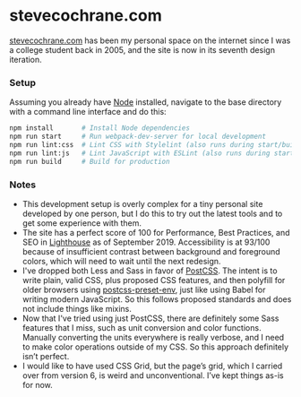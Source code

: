 # stevecochrane.com

[stevecochrane.com](https://stevecochrane.com/) has been my personal space on the internet since I was a college student
back in 2005, and the site is now in its seventh design iteration.

### Setup

Assuming you already have [Node](https://nodejs.org/) installed, navigate to the base directory with a command line
interface and do this:

```bash
npm install       # Install Node dependencies
npm run start     # Run webpack-dev-server for local development
npm run lint:css  # Lint CSS with Stylelint (also runs during start/build/pre-commit)
npm run lint:js   # Lint JavaScript with ESLint (also runs during start/build/pre-commit)
npm run build     # Build for production
```

### Notes

- This development setup is overly complex for a tiny personal site developed by one person, but I do this to try out
  the latest tools and to get some experience with them.
- The site has a perfect score of 100 for Performance, Best Practices, and SEO in
  [Lighthouse](https://developers.google.com/web/tools/lighthouse) as of September 2019. Accessibility is at 93/100
  because of insufficient contrast between background and foreground colors, which will need to wait until the next
  redesign.
- I've dropped both Less and Sass in favor of [PostCSS](https://github.com/postcss/postcss). The intent is to write
  plain, valid CSS, plus proposed CSS features, and then polyfill for older browsers using
  [postcss-preset-env](https://github.com/csstools/postcss-preset-env), just like using Babel for writing modern
  JavaScript. So this follows proposed standards and does not include things like mixins.
- Now that I've tried using just PostCSS, there are definitely some Sass features that I miss, such as unit conversion
  and color functions. Manually converting the units everywhere is really verbose, and I need to make color operations
  outside of my CSS. So this approach definitely isn’t perfect.
- I would like to have used CSS Grid, but the page’s grid, which I carried over from version 6, is weird and
  unconventional. I’ve kept things as-is for now.
